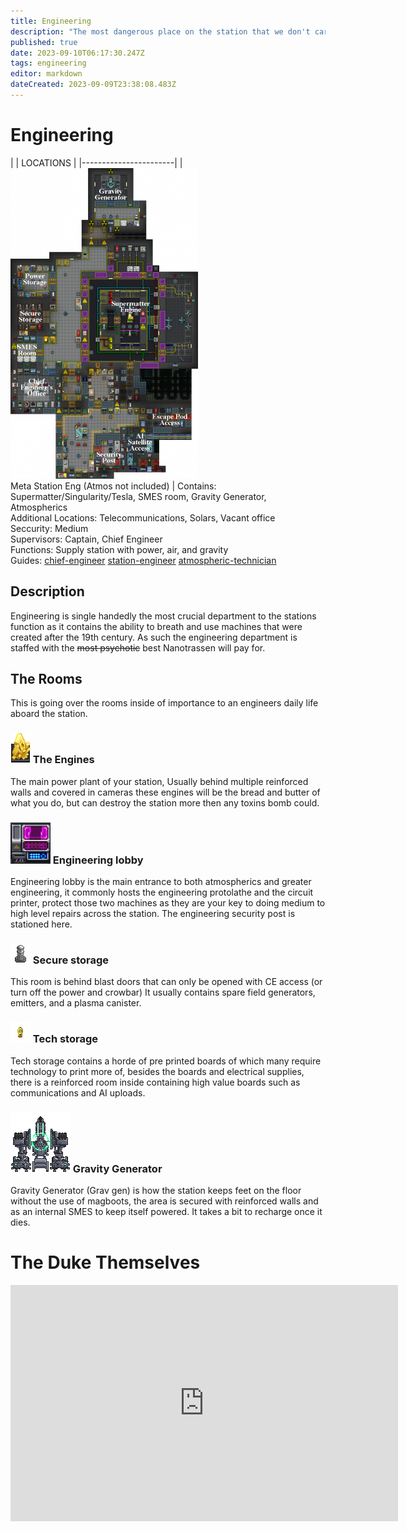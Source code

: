 ```yaml
---
title: Engineering
description: "The most dangerous place on the station that we don't care about." 
published: true
date: 2023-09-10T06:17:30.247Z
tags: engineering
editor: markdown
dateCreated: 2023-09-09T23:38:08.483Z
---
```


# Engineering

|                             | LOCATIONS                                                                                   |
|-----------------------|
| ![meta_engineering.png](/jobs/engineering/meta_engineering.png)<br>Meta Station Eng (Atmos not included) | Contains: Supermatter/Singularity/Tesla, SMES room, Gravity Generator, Atmospherics <br>Additional Locations: Telecommunications, Solars, Vacant office<br>Seccurity: Medium<br>Supervisors: Captain, Chief Engineer<br>Functions: Supply station with power, air, and gravity<br>Guides: [chief-engineer](/jobs/engineering/chief-engineer) [station-engineer](/jobs/engineering/station-engineer) [atmospheric-technician](/jobs/engineering/atmospheric-technician)

## Description 
Engineering is single handedly the most crucial department to the stations function as it contains the ability to breath and use machines that were created after the 19th century. As such the engineering department is staffed with the ~~most psychotic~~ best Nanotrassen will pay for.


## The Rooms
This is going over the rooms inside of importance to an engineers daily life aboard the station.
### ![supermatter_shard.png](/jobs/engineering/supermatter_shard.png) The Engines
The main power plant of your station, Usually behind multiple reinforced walls and covered in cameras these engines will be the bread and butter of what you do, but can destroy the station more then any toxins bomb could.
### ![lathe_singular2.png](/jobs/engineering/lathe_singular2.png) Engineering lobby
Engineering lobby is the main entrance to both atmospherics and greater engineering, it commonly hosts the engineering protolathe and the circuit printer, protect those two machines as they are your key to doing medium to high level repairs across the station.
The engineering security post is stationed here.
### ![field_generator.gif](/jobs/engineering/field_generator.gif) Secure storage
This room is behind blast doors that can only be opened with CE access (or turn off the power and crowbar) It usually contains spare field generators, emitters, and a plasma canister.
### ![multitool.png](/jobs/engineering/multitool.png) Tech storage
Tech storage contains a horde of pre printed boards of which many require technology to print more of, besides the boards and electrical supplies, there is a reinforced room inside containing high value boards such as communications and AI uploads.
### ![gravity_generator.png](/jobs/engineering/gravity_generator.png) Gravity Generator
Gravity Generator (Grav gen) is how the station keeps feet on the floor without the use of magboots, the area is secured with reinforced walls and as an internal SMES to keep itself powered. It takes a bit to recharge once it dies.

# The Duke Themselves
<iframe src="https://player.twitch.tv/?channel=thedukeofook&parent=wiki.monkestation.com" frameborder="0" allowfullscreen="true" scrolling="no" height="378" width="620"></iframe>